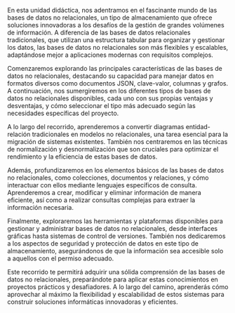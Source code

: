 En esta unidad didáctica, nos adentramos en el fascinante mundo de las bases de datos no relacionales, un tipo de almacenamiento que ofrece soluciones innovadoras a los desafíos de la gestión de grandes volúmenes de información. A diferencia de las bases de datos relacionales tradicionales, que utilizan una estructura tabular para organizar y gestionar los datos, las bases de datos no relacionales son más flexibles y escalables, adaptándose mejor a aplicaciones modernas con requisitos complejos.

Comenzaremos explorando las principales características de las bases de datos no relacionales, destacando su capacidad para manejar datos en formatos diversos como documentos JSON, clave-valor, columnas y grafos. A continuación, nos sumergiremos en los diferentes tipos de bases de datos no relacionales disponibles, cada uno con sus propias ventajas y desventajas, y cómo seleccionar el tipo más adecuado según las necesidades específicas del proyecto.

A lo largo del recorrido, aprenderemos a convertir diagramas entidad-relación tradicionales en modelos no relacionales, una tarea esencial para la migración de sistemas existentes. También nos centraremos en las técnicas de normalización y desnormalización que son cruciales para optimizar el rendimiento y la eficiencia de estas bases de datos.

Además, profundizaremos en los elementos básicos de las bases de datos no relacionales, como colecciones, documentos y relaciones, y cómo interactuar con ellos mediante lenguajes específicos de consulta. Aprenderemos a crear, modificar y eliminar información de manera eficiente, así como a realizar consultas complejas para extraer la información necesaria.

Finalmente, exploraremos las herramientas y plataformas disponibles para gestionar y administrar bases de datos no relacionales, desde interfaces gráficas hasta sistemas de control de versiones. También nos dedicaremos a los aspectos de seguridad y protección de datos en este tipo de almacenamiento, asegurándonos de que la información sea accesible solo a aquellos con el permiso adecuado.

Este recorrido te permitirá adquirir una sólida comprensión de las bases de datos no relacionales, preparándote para aplicar estas conocimientos en proyectos prácticos y desafiadores. A lo largo del camino, aprenderás cómo aprovechar al máximo la flexibilidad y escalabilidad de estos sistemas para construir soluciones informáticas innovadoras y eficientes.
